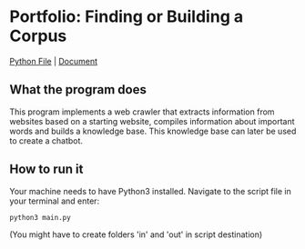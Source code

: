 # Portfolio: Finding or Building a Corpus

[Python File](https://github.com/linusfackler/CS4395-NLP/blob/main/Web%20Crawler/main.py)
|
[Document](https://github.com/linusfackler/CS4395-NLP/blob/main/Web%20Crawler/KnowledgeBaseDoc.pdf)

## What the program does
This program implements a web crawler that extracts information from websites based on a starting website, compiles information about important words and builds a knowledge base.
This knowledge base can later be used to create a chatbot.

## How to run it
Your machine needs to have Python3 installed.
Navigate to the script file in your terminal and enter:
```
python3 main.py
```
(You might have to create folders 'in' and 'out' in script destination)
